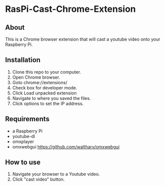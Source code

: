 # RasPi-Cast-Chrome-Extension

## About
This is a Chrome browser extension that will cast a youtube video onto your Raspberry Pi.  

## Installation
1. Clone this repo to your computer.
2. Open Chrome browser.
3. Goto chrome://extensions/
4. Check box for developer mode.
5. Click Load unpacked extension
6. Navigate to where you saved the files.
7. Click options to set the IP address.


## Requirements
* a Raspberry Pi
* youtube-dl
* omxplayer
* omxwebgui
   https://github.com/waltharv/omxwebgui


## How to use
1. Navigate your browser to a Youtube video.
2. Click "cast video" button.

